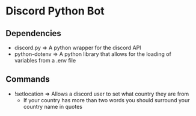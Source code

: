 # Discord Python Bot

## Dependencies

- discord.py => A python wrapper for the discord API
- python-dotenv => A python library that allows for the loading of variables from a .env file


## Commands 

- !setlocation => Allows a discord user to set what country they are from
  - If your country has more than two words you should surround your country name in quotes